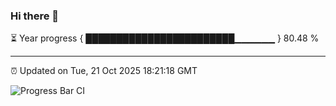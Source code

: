### Hi there 👋

⏳ Year progress { ████████████████████████▁▁▁▁▁▁ } 80.48 %

---

⏰ Updated on Tue, 21 Oct 2025 18:21:18 GMT

![Progress Bar CI](https://github.com/liununu/liununu/workflows/Progress%20Bar%20CI/badge.svg)
